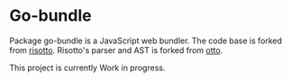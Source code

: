 # Go-bundle
Package go-bundle is a JavaScript web bundler. 
The code base is forked from [risotto](https://github.com/mamaar/risotto).
Risotto's parser and AST is forked from [otto](https://github.com/robertkrimen/otto).

This project is currently Work in progress.